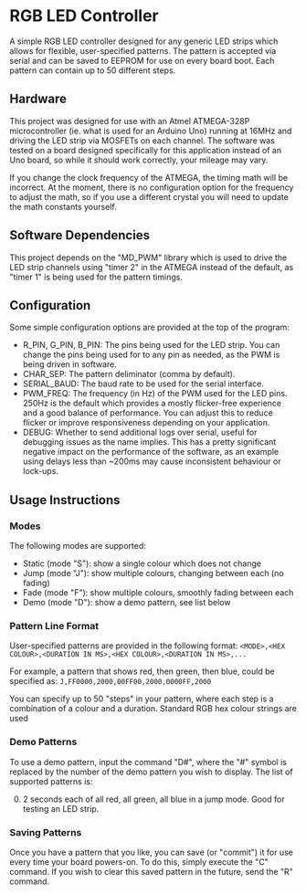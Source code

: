 # RGB LED Controller

A simple RGB LED controller designed for any generic LED strips which allows for flexible, user-specified patterns.
The pattern is accepted via serial and can be saved to EEPROM for use on every board boot. Each pattern can contain
up to 50 different steps.

## Hardware
This project was designed for use with an Atmel ATMEGA-328P microcontroller (ie. what is used for an Arduino Uno)
running at 16MHz and driving the LED strip via MOSFETs on each channel. The software was tested on a board designed
specifically for this application instead of an Uno board, so while it should work correctly, your mileage may vary.

If you change the clock frequency of the ATMEGA, the timing math will be incorrect. At the moment, there is no
configuration option for the frequency to adjust the math, so if you use a different crystal you will need to update
the math constants yourself.

## Software Dependencies
This project depends on the "MD_PWM" library which is used to drive the LED strip channels using "timer 2" in the
ATMEGA instead of the default, as "timer 1" is being used for the pattern timings.

## Configuration
Some simple configuration options are provided at the top of the program:
- R_PIN, G_PIN, B_PIN: The pins being used for the LED strip. You can change the pins being used for to any pin as
  needed, as the PWM is being driven in software.
- CHAR_SEP: The pattern deliminator (comma by default).
- SERIAL_BAUD: The baud rate to be used for the serial interface.
- PWM_FREQ: The frequency (in Hz) of the PWM used for the LED pins. 250Hz is the default which provides a mostly
  flicker-free experience and a good balance of performance. You can adjust this to reduce flicker or improve
  responsiveness depending on your application.
- DEBUG: Whether to send additional logs over serial, useful for debugging issues as the name implies. This has a
         pretty significant negative impact on the performance of the software, as an example using delays less
         than ~200ms may cause inconsistent behaviour or lock-ups.

## Usage Instructions
### Modes
The following modes are supported:
- Static (mode "S"): show a single colour which does not change
- Jump (mode "J"): show multiple colours, changing between each (no fading)
- Fade (mode "F"): show multiple colours, smoothly fading between each
- Demo (mode "D"): show a demo pattern, see list below

### Pattern Line Format
User-specified patterns are provided in the following format:
`<MODE>,<HEX COLOUR>,<DURATION IN MS>,<HEX COLOUR>,<DURATION IN MS>,...`

For example, a pattern that shows red, then green, then blue, could be specified as:
`J,FF0000,2000,00FF00,2000,0000FF,2000`

You can specify up to 50 "steps" in your pattern, where each step is a combination of a colour and a duration.
Standard RGB hex colour strings are used

### Demo Patterns
To use a demo pattern, input the command "D#", where the "#" symbol is replaced by the number of the demo pattern you
wish to display. The list of supported patterns is:

0. 2 seconds each of all red, all green, all blue in a jump mode. Good for testing an LED strip.

### Saving Patterns
Once you have a pattern that you like, you can save (or "commit") it for use every time your board powers-on. To do this,
simply execute the "C" command. If you wish to clear this saved pattern in the future, send the "R" command.